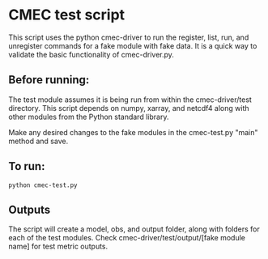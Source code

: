 # CMEC test script

This script uses the python cmec-driver to run the register, list, run, and unregister commands for a fake module with fake data. It is a quick way to validate the basic functionality of cmec-driver.py.

## Before running:
The test module assumes it is being run from within the cmec-driver/test directory. This script depends on numpy, xarray, and netcdf4 along with other modules from the Python standard library.

Make any desired changes to the fake modules in the cmec-test.py "main" method and save.

## To run:
`python cmec-test.py`

## Outputs
The script will create a model, obs, and output folder, along with folders for each of the test modules. Check cmec-driver/test/output/[fake module name] for test metric outputs.


